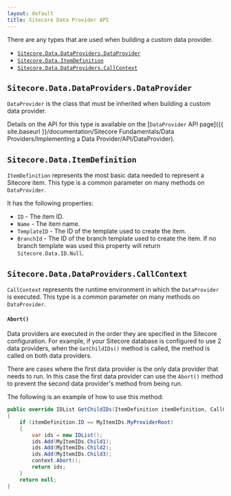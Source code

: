 ```yaml
---
layout: default
title: Sitecore Data Provider API
---
```

There are any types that are used when building a custom data provider.  

* [`Sitecore.Data.DataProviders.DataProvider`](#DataProvider)
* [`Sitecore.Data.ItemDefinition`](#ItemDefinition)
* [`Sitecore.Data.DataProviders.CallContext`](#CallContext)

## <a name="DataProvider">`Sitecore.Data.DataProviders.DataProvider`</a>
`DataProvider` is the class that must be inherited when building a custom data provider.

Details on the API for this type is available on the [`DataProvider` API page]({{ site.baseurl }}/documentation/Sitecore Fundamentals/Data Providers/Implementing a Data Provider/API/DataProvider).

## <a name="ItemDefinition">`Sitecore.Data.ItemDefinition`</a>
`ItemDefinition` represents the most basic data needed to represent a Sitecore item. This type is a common parameter on many methods on `DataProvider`. 

It has the following properties:

* `ID` - The item ID.
* `Name` - The item name. 
* `TemplateID` - The ID of the template used to create the item.
* `BranchId` - The ID of the branch template used to create the item. If no branch template was used this property will return `Sitecore.Data.ID.Null`.

## <a name="CallContext">`Sitecore.Data.DataProviders.CallContext`</a>
`CallContext` represents the runtime environment in which the `DataProvider` is executed. This type is a common parameter on many methods on `DataProvider`.

#### `Abort()`

Data providers are executed in the order they are specified in the Sitecore configuration. For example, if your Sitecore database is configured to use 2 data providers, when the `GetChildIDs()` method is called, the method is called on both data providers.

There are cases where the first data provider is the only data provider that needs to run. In this case the first data provider can use the `Abort()` method to prevent the second data provider's method from being run.

The following is an example of how to use this method:

```c#
public override IDList GetChildIDs(ItemDefinition itemDefinition, CallContext context)
{
    if (itemDefinition.ID == MyItemIDs.MyProviderRoot)
    {
		var ids = new IDList();
		ids.Add(MyItemIDs.Child1);
		ids.Add(MyItemIDs.Child2);
		ids.Add(MyItemIDs.Child3);
		context.Abort();
		return ids;
    }
    return null;
}
```
